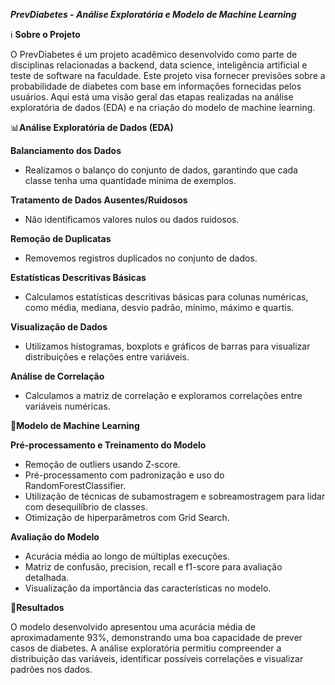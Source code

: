 ***PrevDiabetes - Análise Exploratória e Modelo de Machine Learning***

ℹ️ **Sobre o Projeto**

O PrevDiabetes é um projeto acadêmico desenvolvido como parte de disciplinas relacionadas a backend, data science, inteligência artificial e teste de software na faculdade. Este projeto visa fornecer previsões sobre a probabilidade de diabetes com base em informações fornecidas pelos usuários. Aqui está uma visão geral das etapas realizadas na análise exploratória de dados (EDA) e na criação do modelo de machine learning.

📊**Análise Exploratória de Dados (EDA)**

**Balanciamento dos Dados**

- Realizamos o balanço do conjunto de dados, garantindo que cada classe tenha uma quantidade mínima de exemplos.
  
**Tratamento de Dados Ausentes/Ruidosos**

- Não identificamos valores nulos ou dados ruidosos.
  
**Remoção de Duplicatas**

- Removemos registros duplicados no conjunto de dados.
  
**Estatísticas Descritivas Básicas**

- Calculamos estatísticas descritivas básicas para colunas numéricas, como média, mediana, desvio padrão, mínimo, máximo e quartis.
  
**Visualização de Dados**

- Utilizamos histogramas, boxplots e gráficos de barras para visualizar distribuições e relações entre variáveis.
  
**Análise de Correlação**

- Calculamos a matriz de correlação e exploramos correlações entre variáveis numéricas.
  
🤖**Modelo de Machine Learning**

**Pré-processamento e Treinamento do Modelo**

- Remoção de outliers usando Z-score.
- Pré-processamento com padronização e uso do RandomForestClassifier.
- Utilização de técnicas de subamostragem e sobreamostragem para lidar com desequilíbrio de classes.
- Otimização de hiperparâmetros com Grid Search.

**Avaliação do Modelo**

- Acurácia média ao longo de múltiplas execuções.
- Matriz de confusão, precision, recall e f1-score para avaliação detalhada.
- Visualização da importância das características no modelo.

🚀**Resultados**

O modelo desenvolvido apresentou uma acurácia média de aproximadamente 93%, demonstrando uma boa capacidade de prever casos de diabetes. A análise exploratória permitiu compreender a distribuição das variáveis, identificar possíveis correlações e visualizar padrões nos dados.
